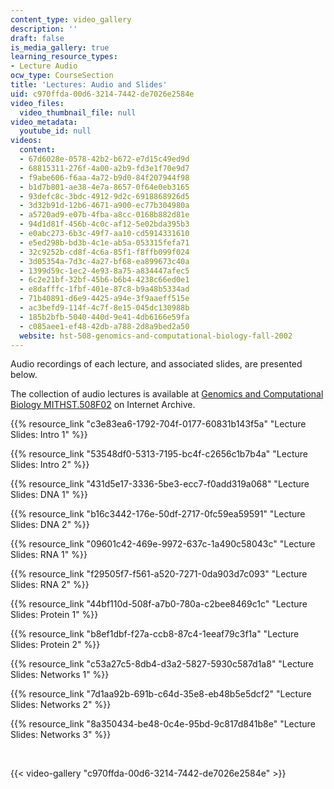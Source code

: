 ```yaml
---
content_type: video_gallery
description: ''
draft: false
is_media_gallery: true
learning_resource_types:
- Lecture Audio
ocw_type: CourseSection
title: 'Lectures: Audio and Slides'
uid: c970ffda-00d6-3214-7442-de7026e2584e
video_files:
  video_thumbnail_file: null
video_metadata:
  youtube_id: null
videos:
  content:
  - 67d6028e-0578-42b2-b672-e7d15c49ed9d
  - 68815311-276f-4a00-a2b9-fd3e1f70e9d7
  - f9abe606-f6aa-4a72-b9d0-84f207944f98
  - b1d7b801-ae38-4e7a-8657-0f64e0eb3165
  - 93defc8c-3bdc-4912-9d2c-6918868926d5
  - 3d32b91d-12b6-4671-a900-ec77b304980a
  - a5720ad9-e07b-4fba-a8cc-0168b882d81e
  - 94d1d81f-456b-4c0c-af12-5e02bda395b3
  - e0abc273-6b3c-49f7-aa10-cd5914331610
  - e5ed298b-bd3b-4c1e-ab5a-053315fefa71
  - 32c9252b-cd8f-4c6a-85f1-f8ffb099f024
  - 3d05354a-7d3c-4a27-bf68-ea899673c40a
  - 1399d59c-1ec2-4e93-8a75-a834447afec5
  - 6c2e21bf-32bf-45b6-b6b4-4238c66ed0e1
  - e8dafffc-1fbf-401e-87c8-b9a48b5334ad
  - 71b40891-d6e9-4425-a94e-3f9aaeff515e
  - ac3befd9-114f-4c7f-8e15-045dc130988b
  - 185b2bfb-5040-440d-9e41-4db6166e59fa
  - c085aee1-ef48-42db-a788-2d8a9bed2a50
  website: hst-508-genomics-and-computational-biology-fall-2002
---
```

Audio recordings of each lecture, and associated slides, are presented below. 

The collection of audio lectures is available at [Genomics and Computational Biology MITHST.508F02](https://archive.org/details/MITHST.508F02/) on Internet Archive. 

{{% resource_link "c3e83ea6-1792-704f-0177-60831b143f5a" "Lecture Slides: Intro 1" %}}

{{% resource_link "53548df0-5313-7195-bc4f-c2656c1b7b4a" "Lecture Slides: Intro 2" %}}

{{% resource_link "431d5e17-3336-5be3-ecc7-f0add319a068" "Lecture Slides: DNA 1" %}}

{{% resource_link "b16c3442-176e-50df-2717-0fc59ea59591" "Lecture Slides: DNA 2" %}}

{{% resource_link "09601c42-469e-9972-637c-1a490c58043c" "Lecture Slides: RNA 1" %}}

{{% resource_link "f29505f7-f561-a520-7271-0da903d7c093" "Lecture Slides: RNA 2" %}}

{{% resource_link "44bf110d-508f-a7b0-780a-c2bee8469c1c" "Lecture Slides: Protein 1" %}}

{{% resource_link "b8ef1dbf-f27a-ccb8-87c4-1eeaf79c3f1a" "Lecture Slides: Protein 2" %}}

{{% resource_link "c53a27c5-8db4-d3a2-5827-5930c587d1a8" "Lecture Slides: Networks 1" %}}

{{% resource_link "7d1aa92b-691b-c64d-35e8-eb48b5e5dcf2" "Lecture Slides: Networks 2" %}}

{{% resource_link "8a350434-be48-0c4e-95bd-9c817d841b8e" "Lecture Slides: Networks 3" %}}

 

{{< video-gallery "c970ffda-00d6-3214-7442-de7026e2584e" >}}